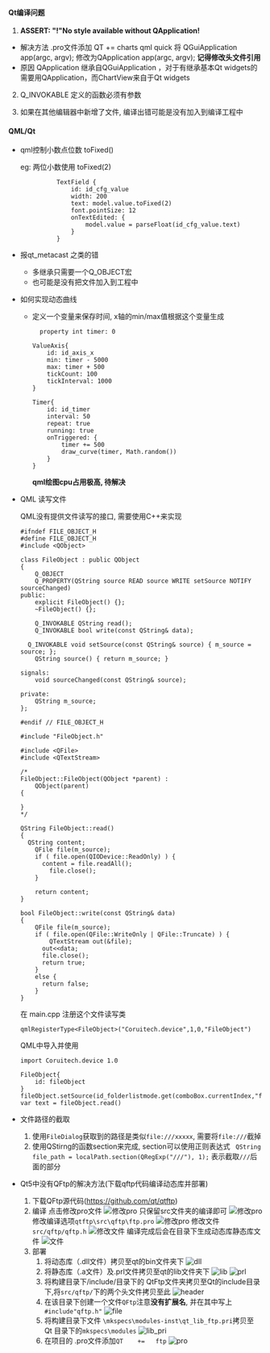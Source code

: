 #### Qt编译问题
1. **ASSERT: "!"No style available without QApplication!**
- 解决方法
  .pro文件添加 QT += charts qml quick
  将 QGuiApplication app(argc, argv); 修改为QApplication app(argc, argv); **记得修改头文件引用**
- 原因
  QApplication 继承自QGuiApplication ，对于有继承基本Qt widgets的 需要用QApplication，而ChartView来自于Qt widgets

2. Q_INVOKABLE 定义的函数必须有参数

3. 如果在其他编辑器中新增了文件, 编译出错可能是没有加入到编译工程中



#### QML/Qt
- qml控制小数点位数 toFixed()

  eg: 两位小数使用 toFixed(2)
  ```
            TextField {
                id: id_cfg_value
                width: 200
                text: model.value.toFixed(2)
                font.pointSize: 12
                onTextEdited: {
                    model.value = parseFloat(id_cfg_value.text)
                }
            }
  ```

- 报qt_metacast 之类的错
  - 多继承只需要一个Q_OBJECT宏
  - 也可能是没有把文件加入到工程中

- 如何实现动态曲线
  - 定义一个变量来保存时间, x轴的min/max值根据这个变量生成
    ```
      property int timer: 0
    ```

    ```
    ValueAxis{
        id: id_axis_x
        min: timer - 5000
        max: timer + 500
        tickCount: 100
        tickInterval: 1000
    }
    ```
    ```
    Timer{
        id: id_timer
        interval: 50
        repeat: true
        running: true
        onTriggered: {
            timer += 500
            draw_curve(timer, Math.random())
        }
    }
    ```
    **qml绘图cpu占用极高, 待解决**

 
- QML 读写文件

  QML没有提供文件读写的接口, 需要使用C++来实现
  ```
  #ifndef FILE_OBJECT_H
  #define FILE_OBJECT_H
  #include <QObject>

  class FileObject : public QObject
  {
      Q_OBJECT
      Q_PROPERTY(QString source READ source WRITE setSource NOTIFY sourceChanged)
  public:
      explicit FileObject() {};
      ~FileObject() {};

      Q_INVOKABLE QString read();
      Q_INVOKABLE bool write(const QString& data);
      
    Q_INVOKABLE void setSource(const QString& source) { m_source = source; };
      QString source() { return m_source; }
      
  signals:
      void sourceChanged(const QString& source);

  private:
      QString m_source;
  };

  #endif // FILE_OBJECT_H
  ```

  ```
  #include "FileObject.h"

  #include <QFile>
  #include <QTextStream>

  /*
  FileObject::FileObject(QObject *parent) :
      QObject(parent)
  {

  }
  */

  QString FileObject::read()
  {
    QString content;
      QFile file(m_source);
      if ( file.open(QIODevice::ReadOnly) ) {
        content = file.readAll();
          file.close();
      } 
      
      return content;
  }

  bool FileObject::write(const QString& data)
  {
      QFile file(m_source);
      if ( file.open(QFile::WriteOnly | QFile::Truncate) ) {
          QTextStream out(&file);
        out<<data;
        file.close();
        return true;
      }
      else {
        return false;
      }
  }
  ```

  在 main.cpp 注册这个文件读写类
  ```
  qmlRegisterType<FileObject>("Coruitech.device",1,0,"FileObject")
  ```

  QML中导入并使用
  ```
  import Coruitech.device 1.0

  FileObject{
      id: fileObject
  }
  fileObject.setSource(id_folderlistmode.get(comboBox.currentIndex,"filePath"))
  var text = fileObject.read()
  ```  

- 文件路径的截取
  1. 使用```FileDialog```获取到的路径是类似```file:///xxxxx```, 需要将```file:///```截掉
  2. 使用QStirng的函数section来完成, section可以使用正则表达式
      ``` QString file_path = localPath.section(QRegExp("///"), 1);```
      表示截取```///```后面的部分

- Qt5中没有QFtp的解决方法(下载qftp代码编译动态库并部署)
  1. 下载QFtp源代码(https://github.com/qt/qtftp)
  2. 编译
  点击修改pro文件
  ![修改pro](img/img/qftp_modifiy_pro.png)
  只保留src文件夹的编译即可
  ![修改pro](img/qftp_modifiy_pro_2.png)
  修改编译选项```qtftp\src\qftp\ftp.pro```
  ![修改pro](img/qftp_modifiy_pro_3.png)
  修改文件```src/qftp/qftp.h```
  ![修改文件](img/qftp_modifiy_ftph.png)
  编译完成后会在目录下生成动态库静态库文件
  ![文件](img/qftp_lib.png)
  3. 部署
      1. 将动态库（.dll文件）拷贝至qt的bin文件夹下
      ![dll](img/qt_dll.png)
      2. 将静态库（.a文件）及.prl文件拷贝至qt的lib文件夹下
      ![lib](img/qt_lib.png)
      ![prl](img/qt_prl.png)
      3. 将构建目录下/include/目录下的 QtFtp文件夹拷贝至Qt的include目录下,将```src/qftp/```下的两个头文件拷贝至此
      ![header](img/qt_header.png)
      4. 在该目录下创建一个文件```QFtp```注意**没有扩展名**, 并在其中写上```#include"qftp.h"```
      ![file](img/qt_file.png)
      5. 将构建目录下文件 ```\mkspecs\modules-inst\qt_lib_ftp.pri```拷贝至 Qt 目录下的```mkspecs\modules```
      ![lib_pri](img/qt_lib_pri.png)
      6. 在项目的 .pro文件添加```QT    +=   ftp```
      ![pro](img/qt_pro.png)
